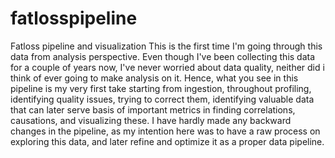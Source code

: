 # fatlosspipeline
Fatloss pipeline and visualization
This is the first time I'm going through this data from analysis perspective. Even though I've been collecting this data for a couple of years now, I've never worried about data quality, neither did i think of ever going to make analysis on it.
Hence, what you see in this pipeline is my very first take starting from ingestion, throughout profiling, identifying quality issues, trying to correct them, identifying valuable data that can later serve basis of important metrics in finding correlations, causations, and visualizing these.
I have hardly made any backward changes in the pipeline, as my intention here was to have a raw process on exploring this data, and later refine and optimize it as a proper data pipeline.

